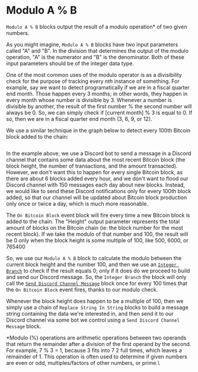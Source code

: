 # Modulo A % B

`Modulo A % B` blocks output the result of a modulo operation\* of two given numbers.&#x20;

As you might imagine, `Modulo A % B` blocks have two input parameters called "A" and "B". In the division that determines the output of the modulo operation, "A" is the numerator and "B" is the denominator. Both of these input parameters should be of the integer data type.

One of the most common uses of the modulo operator is as a divisibility check for the purpose of tracking every _nth_ instance of something. For example, say we want to detect programatically if we are in a fiscal quarter end month. Those happen every 3 months; in other words, they happen in every month whose number is divisible by 3. Whenever a number is divisible by another, the result of the first number % the second number will always be 0. So, we can simply check if  \[current month] % 3 is equal to 0. If so, then we are in a fiscal quarter end month (3, 6, 9, or 12).

We use a similar technique in the graph below to detect every 100th Bitcoin block added to the chain:

<figure><img src="https://i.imgur.com/kEAG6jp.png" alt=""><figcaption></figcaption></figure>

In the example above, we use a Discord bot to send a message in a Discord channel that contains some data about the most recent Bitcoin block (the block height, the number of transactions, and the amount transacted). However, we don't want this to happen for every single Bitcoin block, as there are about 6 blocks added every hour, and we don't want to flood our Discord channel with 150 messages each day about new blocks. Instead, we would like to send these Discord notifications only for every 100th block added, so that our channel will be updated about Bitcoin block production only once or twice a day, which is much more reasonable.

The `On Bitcoin Block` event block will fire every time a new Bitcoin block is added to the chain. The "Height" output parameter represents the total amount of blocks on the Bitcoin chain (ie: the block number for the most recent block). If we take the modulo of that number and 100, the result will be 0 only when the block height is some multiple of 100, like 500, 6000, or 765400&#x20;

So, we use our `Modulo A % B` block to calculate the modulo between the current block height and the number 100, and then we use an [`Integer Branch`](../base-condition/integer-branch.md) to check if the result equals 0; only if it does do we proceed to build and send our Discord message. So, the `Integer Branch` the block will only call the [`Send Discord Channel Message`](../../blocks-messaging/discord/send-discord-channel-message.md) block once for every 100 times that the `On Bitcoin Block` event fires, thanks to our modulo check.

Whenever the block height does happen to be a multiple of 100, then we simply use a chain of `Replace String In String` blocks to build a message string containing the data we're interested in, and then send it to our Discord channel via some bot we control using a `Send Discord Channel Message` block.&#x20;

\*Modulo (%) operations are arithmetic operations between two operands that return the remainder after a division of the first operand by the second. For example, 7 % 3 = 1, because 3 fits into 7 2 full times, which leaves a remainder of 1. This operation is often used to determine if given numbers are even or odd, multiples/factors of other numbers, or prime.\
